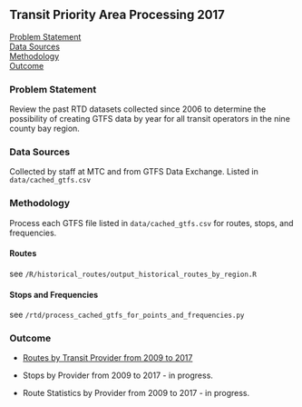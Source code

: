 ## Transit Priority Area Processing 2017

[Problem Statement](#problem-statement)   
[Data Sources](#data-sources)   
[Methodology](#methodology)   
[Outcome](#outcome)   

### Problem Statement  

Review the past RTD datasets collected since 2006 to determine the possibility of creating GTFS data by year for all transit operators in the nine county bay region.

### Data Sources

Collected by staff at MTC and from GTFS Data Exchange. Listed in `data/cached_gtfs.csv`

### Methodology

Process each GTFS file listed in `data/cached_gtfs.csv` for routes, stops, and frequencies.  

#### Routes

see `/R/historical_routes/output_historical_routes_by_region.R`

#### Stops and Frequencies

see `/rtd/process_cached_gtfs_for_points_and_frequencies.py`

### Outcome

- [Routes by Transit Provider from 2009 to 2017](https://github.com/BayAreaMetro/transit-data) 

- Stops by Provider from 2009 to 2017 - in progress. 

- Route Statistics by Provider from 2009 to 2017 - in progress. 


